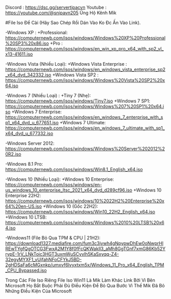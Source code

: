 Discord : https://dsc.gg/servertipacvn Youtube : https://youtube.com/@snipavn205 Ủng Hộ Kênh Mik

#File Iso Để Cài (Hãy Sao Chép Rồi Dán Vào Ko Đc Ấn Vào Link).

-Windows XP : +Professional: https://computernewb.com/isos/windows/Windows%20XP%20Professional%20SP3%20x86.iso +Pro : https://computernewb.com/isos/windows/en_win_xp_pro_x64_with_sp2_vl_x13-41611.iso

-Windows Vista (Nhiều Loại): +Windows Vista Enterprise : https://computernewb.com/isos/windows/en_windows_vista_enterprise_sp2_x64_dvd_342332.iso +Windows Vista SP2 : https://computernewb.com/isos/windows/Windows%20Vista%20SP2%20x64.iso

-Windows 7 (Nhiều Loại) : +Tiny 7 (Nhẹ): https://computernewb.com/isos/windows/Tiny7.iso +Windows 7 SP1: https://computernewb.com/isos/windows/Windows%207%20SP1%20x64.iso +Windows 7 Enterprise: https://computernewb.com/isos/windows/en_windows_7_enterprise_with_sp1_x64_dvd_u_677651.iso +Windows 7 Ultimate: https://computernewb.com/isos/windows/en_windows_7_ultimate_with_sp1_x64_dvd_u_677332.iso

-Windows Server 2012: https://computernewb.com/isos/windows/Windows%20Server%202012%20R2.iso

-Windows 8.1 Pro: https://computernewb.com/isos/windows/Win8.1_English_x64.iso

-Windows 10 (Nhiều Loại): +Windows 10 Enterprise: https://computernewb.com/isos/windows/en-us_windows_10_enterprise_ltsc_2021_x64_dvd_d289cf96.iso +Windows 10 Enterprise 22H2: https://computernewb.com/isos/windows/10%2022H2%20Enterprise%20x64%20en-US.iso +Windows 10 (Gốc 22H2): https://computernewb.com/isos/windows/Win10_22H2_English_x64.iso +Windows 10 LTSB: https://computernewb.com/isos/windows/Windows%2010%20LTSB%20x64.iso

-Windows11 (File Bỏ Qua TPM & CPU | 21H2): https://download1327.mediafire.com/fum3c3jywh4gNpypwDhEw0oNwprHlREwTYgfQgOTCG3FwxA2M1Y8f0fFcQKWakIl3_aMh8GgTGnf7xmG86Kb52YrypE-1rV_LNkToic3HGT3uxmWuSCyvlh5KaSxyqq-Z4-32egyMYXF1_vUjfahNFoCFYkJ5BD-2gHDSaFa6cMGxnkp/umxvf6lvyxtxm5x/Windows_11_Pro_x64_English_TPM_CPU_Bypassed.iso

Trong Các File Iso Riêng File Iso Win11 Là Mik Làm Khác Link Bởi Vì Bên Microsoft Họ Bắt Buộc Phải Đủ Điều Kiện Để Bỏ Qua Bước Vì Thế Mik Đã Bỏ Những Điều Kiện Của Microsoft
